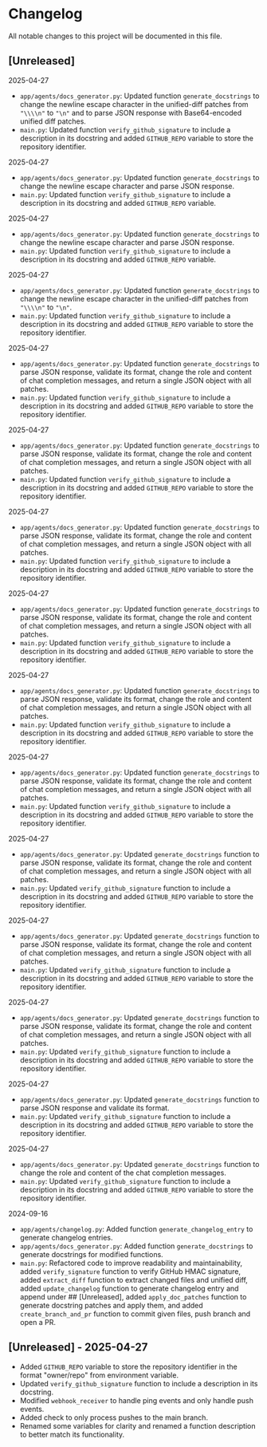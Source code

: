 # Changelog

All notable changes to this project will be documented in this file.

## [Unreleased]
2025-04-27
* `app/agents/docs_generator.py`: Updated function `generate_docstrings` to change the newline escape character in the unified-diff patches from `"\\\\n"` to `"\n"` and to parse JSON response with Base64-encoded unified diff patches.
* `main.py`: Updated function `verify_github_signature` to include a description in its docstring and added `GITHUB_REPO` variable to store the repository identifier.

2025-04-27
* `app/agents/docs_generator.py`: Updated function `generate_docstrings` to change the newline escape character and parse JSON response.
* `main.py`: Updated function `verify_github_signature` to include a description in its docstring and added `GITHUB_REPO` variable.

2025-04-27
* `app/agents/docs_generator.py`: Updated function `generate_docstrings` to change the newline escape character and parse JSON response.
* `main.py`: Updated function `verify_github_signature` to include a description in its docstring and added `GITHUB_REPO` variable.

2025-04-27
* `app/agents/docs_generator.py`: Updated function `generate_docstrings` to change the newline escape character in the unified-diff patches from `"\\\\n"` to `"\n"`.
* `main.py`: Updated function `verify_github_signature` to include a description in its docstring and added `GITHUB_REPO` variable to store the repository identifier.

2025-04-27
* `app/agents/docs_generator.py`: Updated function `generate_docstrings` to parse JSON response, validate its format, change the role and content of chat completion messages, and return a single JSON object with all patches.
* `main.py`: Updated function `verify_github_signature` to include a description in its docstring and added `GITHUB_REPO` variable to store the repository identifier.

2025-04-27
* `app/agents/docs_generator.py`: Updated function `generate_docstrings` to parse JSON response, validate its format, change the role and content of chat completion messages, and return a single JSON object with all patches.
* `main.py`: Updated function `verify_github_signature` to include a description in its docstring and added `GITHUB_REPO` variable to store the repository identifier.

2025-04-27
* `app/agents/docs_generator.py`: Updated function `generate_docstrings` to parse JSON response, validate its format, change the role and content of chat completion messages, and return a single JSON object with all patches.
* `main.py`: Updated function `verify_github_signature` to include a description in its docstring and added `GITHUB_REPO` variable to store the repository identifier.

2025-04-27
* `app/agents/docs_generator.py`: Updated function `generate_docstrings` to parse JSON response, validate its format, change the role and content of chat completion messages, and return a single JSON object with all patches.
* `main.py`: Updated function `verify_github_signature` to include a description in its docstring and added `GITHUB_REPO` variable to store the repository identifier.

2025-04-27
* `app/agents/docs_generator.py`: Updated function `generate_docstrings` to parse JSON response, validate its format, change the role and content of chat completion messages, and return a single JSON object with all patches.
* `main.py`: Updated function `verify_github_signature` to include a description in its docstring and added `GITHUB_REPO` variable to store the repository identifier.

2025-04-27
* `app/agents/docs_generator.py`: Updated function `generate_docstrings` to parse JSON response, validate its format, change the role and content of chat completion messages, and return a single JSON object with all patches.
* `main.py`: Updated function `verify_github_signature` to include a description in its docstring and added `GITHUB_REPO` variable to store the repository identifier.

2025-04-27
* `app/agents/docs_generator.py`: Updated `generate_docstrings` function to parse JSON response, validate its format, change the role and content of chat completion messages, and return a single JSON object with all patches.
* `main.py`: Updated `verify_github_signature` function to include a description in its docstring and added `GITHUB_REPO` variable to store the repository identifier.

2025-04-27
* `app/agents/docs_generator.py`: Updated `generate_docstrings` function to parse JSON response, validate its format, change the role and content of chat completion messages, and return a single JSON object with all patches.
* `main.py`: Updated `verify_github_signature` function to include a description in its docstring and added `GITHUB_REPO` variable to store the repository identifier.

2025-04-27
* `app/agents/docs_generator.py`: Updated `generate_docstrings` function to parse JSON response, validate its format, change the role and content of chat completion messages, and return a single JSON object with all patches.
* `main.py`: Updated `verify_github_signature` function to include a description in its docstring and added `GITHUB_REPO` variable to store the repository identifier.

2025-04-27
* `app/agents/docs_generator.py`: Updated `generate_docstrings` function to parse JSON response and validate its format.
* `main.py`: Updated `verify_github_signature` function to include a description in its docstring and added `GITHUB_REPO` variable to store the repository identifier.

2025-04-27
* `app/agents/docs_generator.py`: Updated `generate_docstrings` function to change the role and content of the chat completion messages.
* `main.py`: Updated `verify_github_signature` function to include a description in its docstring and added `GITHUB_REPO` variable to store the repository identifier.

2024-09-16
* `app/agents/changelog.py`: Added function `generate_changelog_entry` to generate changelog entries.
* `app/agents/docs_generator.py`: Added function `generate_docstrings` to generate docstrings for modified functions.
* `main.py`: Refactored code to improve readability and maintainability, added `verify_signature` function to verify GitHub HMAC signature, added `extract_diff` function to extract changed files and unified diff, added `update_changelog` function to generate changelog entry and append under ## [Unreleased], added `apply_doc_patches` function to generate docstring patches and apply them, and added `create_branch_and_pr` function to commit given files, push branch and open a PR.

## [Unreleased] - 2025-04-27
- Added `GITHUB_REPO` variable to store the repository identifier in the format "owner/repo" from environment variable.
- Updated `verify_github_signature` function to include a description in its docstring.
- Modified `webhook_receiver` to handle ping events and only handle push events.
- Added check to only process pushes to the main branch.
- Renamed some variables for clarity and renamed a function description to better match its functionality.

